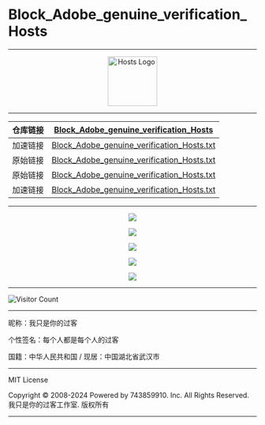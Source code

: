# Block_Adobe_genuine_verification_Hosts

---

<div align="center"><img src="https://raw.gitmirror.com/743859910/Block_Adobe_genuine_verification_Hosts/master/img/logo.webp" alt="Hosts Logo" height="100"/></div>

---

| 仓库链接 | [Block_Adobe_genuine_verification_Hosts](https://github.com/743859910/Block_Adobe_genuine_verification_Hosts) |
| :------: | :----------------------------------------------------------: |
| 加速链接 | [Block_Adobe_genuine_verification_Hosts.txt](https://raw.gitmirror.com/743859910/Block_Adobe_genuine_verification_Hosts/master/Block_Adobe_genuine_verification_Hosts.txt) |
| 原始链接 | [Block_Adobe_genuine_verification_Hosts.txt](https://github.com/743859910/Block_Adobe_genuine_verification_Hosts/blob/master/Block_Adobe_genuine_verification_Hosts.txt) |
| 原始链接 | [Block_Adobe_genuine_verification_Hosts.txt](https://raw.githubusercontent.com/743859910/Block_Adobe_genuine_verification_Hosts/master/Block_Adobe_genuine_verification_Hosts.txt) |
| 加速链接 | [Block_Adobe_genuine_verification_Hosts.txt](https://raw.gitmirror.com/743859910/Block_Adobe_genuine_verification_Hosts/master/Block_Adobe_genuine_verification_Hosts.txt) |

---

<p align="center">
  <img src="https://raw.gitmirror.com/743859910/Block_Adobe_genuine_verification_Hosts/master/img/1.webp">
</p>

<p align="center">
  <img src="https://raw.gitmirror.com/743859910/Block_Adobe_genuine_verification_Hosts/master/img/2.webp">
</p>

<p align="center">
  <img src="https://raw.gitmirror.com/743859910/Block_Adobe_genuine_verification_Hosts/master/img/3.webp">
</p>

<p align="center">
  <img src="https://raw.gitmirror.com/743859910/Block_Adobe_genuine_verification_Hosts/master/img/4.webp">
</p>

<p align="center">
  <img src="https://raw.gitmirror.com/743859910/Block_Adobe_genuine_verification_Hosts/master/img/5.webp">
</p>

---

![Visitor Count](https://profile-counter.glitch.me/{Block_Adobe_genuine_verification_Hosts}/count.svg)

---

昵称：我只是你的过客

个性签名：每个人都是每个人的过客

国籍：中华人民共和国 / 现居：中国湖北省武汉市

---

MIT License

Copyright © 2008-2024 Powered by 743859910. Inc. All Rights Reserved. 我只是你的过客工作室. 版权所有

---
